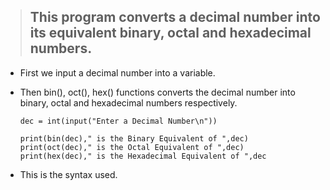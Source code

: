 > ## This program converts a decimal number into its equivalent binary, octal and hexadecimal numbers.

- First we input a decimal number into a variable.
- Then bin(), oct(), hex() functions converts the decimal number into binary, octal and hexadecimal numbers respectively.

         
      dec = int(input("Enter a Decimal Number\n"))

      print(bin(dec)," is the Binary Equivalent of ",dec)
      print(oct(dec)," is the Octal Equivalent of ",dec)
      print(hex(dec)," is the Hexadecimal Equivalent of ",dec

- This is the syntax used.
